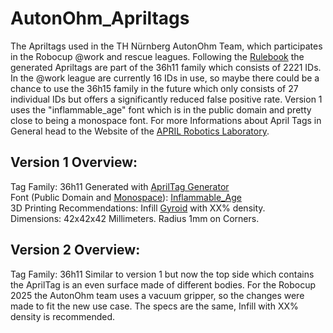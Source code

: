 # AutonOhm_Apriltags
The Apriltags used in the TH Nürnberg AutonOhm Team, which participates in the Robocup @work and rescue leagues. Following the [Rulebook](https://github.com/robocup-at-work/rulebook/blob/main/Rulebook.pdf "The Holy Scripture") the generated Apriltags are part of the 36h11 family which consists of 2221 IDs. In the @work league are currently 16 IDs in use, so maybe there could be a chance to use the 36h15 family in the future which only consists of 27 individual IDs but offers a significantly reduced false positive rate. Version 1 uses the "inflammable_age" font which is in the public domain and pretty close to being a monospace font. For more Informations about April Tags in General head to the Website of the [APRIL Robotics Laboratory](https://april.eecs.umich.edu/software/apriltag).

## Version 1 Overview:
Tag Family: 36h11 
Generated with [AprilTag Generator](https://chaitanyantr.github.io/apriltag.html "AprilTag Generator")  
Font (Public Domain and [Monospace](https://en.wikipedia.org/wiki/Monospaced_font)): [Inflammable_Age](https://www.dafont.com/inflammable-age.font "DaFont")   
3D Printing Recommendations: Infill [Gyroid](https://help.prusa3d.com/article/infill-patterns_177130) with XX% density.  
Dimensions: 42x42x42 Millimeters. Radius 1mm on Corners.

## Version 2 Overview:
Tag Family: 36h11
Similar to version 1 but now the top side which contains the AprilTag is an even surface made of different bodies. For the Robocup 2025 the AutonOhm team uses a vacuum gripper, so the changes were made to fit the new use case. The specs are the same, Infill with XX% density is recommended.
